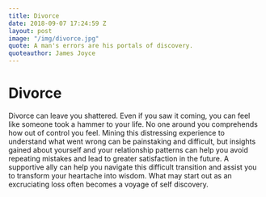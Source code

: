 ```yaml
---
title: Divorce
date: 2018-09-07 17:24:59 Z
layout: post
image: "/img/divorce.jpg"
quote: A man's errors are his portals of discovery.
quoteauthor: James Joyce
---
```


# Divorce

Divorce can leave you shattered. Even if you saw it coming, you can feel like someone took a hammer to your life. No one around you comprehends how out of control you feel. Mining this distressing experience to understand what went wrong can be painstaking and difficult, but insights gained about yourself and your relationship patterns can help you avoid repeating mistakes and lead to greater satisfaction in the future. A supportive ally can help you navigate this difficult transition and assist you to transform your heartache into wisdom. What may start out as an excruciating loss often becomes a voyage of self discovery.
